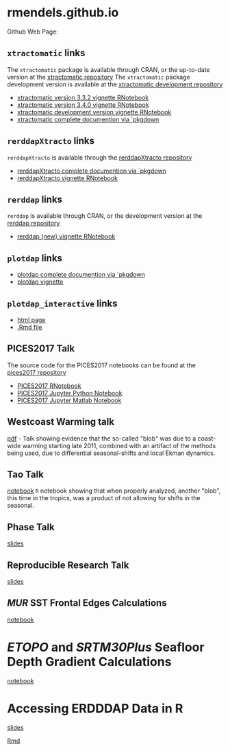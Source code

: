 # rmendels.github.io
Github Web Page:

## `xtractomatic` links

The `xtractomatic` package is available through CRAN, or the up-to-date version at the [xtractomatic repository](https://github.com/rmendels/xtractomatic)
The `xtractomatic` package development version is available at the [xtractomatic development repository](https://github.com/rmendels/xtractomatic/tree/development)

* [xtractomatic version 3.3.2 vignette RNotebook](https://rmendels.github.io/Usingxtractomatic.nb.html)
* [xtractomatic version 3.4.0 vignette RNotebook](https://rmendels.github.io/Usingxtractomatic_3.4.0.nb.html)
* [xtractomatic development version vignette RNotebook](https://rmendels.github.io/Usingxtractomatic_Dev.nb.html)
* [xtractomatic complete documention via `pkgdown](https://rmendels.github.io/xtractomatic_docs/index.html)

## `rerddapXtracto` links

`rerddapXtracto` is available through the [rerddapXtracto repository](https://github.com/rmendels/rerddapXtracto)

* [rerddapXtracto complete documention via `pkgdown](https://rmendels.github.io/rerddapXtracto_docs)
* [rerddapXtracto vignette RNotebook](https://rmendels.github.io/rerddapXtracto_docs/articles/UsingrerddapXtracto.html)

## `rerddap` links

`rerddap` is available through CRAN,  or the development version at the [rerddap repository](https://github.com/ropensci/rerddap)

* [rerddap (new) vignette RNotebook](https://rmendels.github.io/Using_rerddap.nb.html)

## `plotdap`  links

* [plotdap complete documention via `pkgdown](https://rmendels.github.io/plotdap_docs)
* [plotdap vignette](https://rmendels.github.io/plotdap_docs/articles/using_plotdap.html)

## `plotdap_interactive` links

* [html page](https://rmendels.github.io/plotdap_interactive/make_plotdap_interactive.html)
* [.Rmd file](https://rmendels.github.io/plotdap_interactive/make_plotdap_interactive.Rmd)


## PICES2017 Talk

The source code for the PICES2017 notebooks can be found at the [pices2017 repository](https://github.com/rmendels/pices2017)

* [PICES2017 RNotebook](https://rmendels.github.io/pices2017.nb.html)
* [PICES2017 Jupyter Python Notebook](https://rmendels.github.io/pices2017Notebook.html)
* [PICES2017 Jupyter Matlab Notebook](https://rmendels.github.io/pices2017MNotebook.html)

## Westcoast Warming talk

[pdf](https://rmendels.github.io/WestCoastWarming.pdf)  - Talk showing evidence that the so-called "blob" was due to a coast-wide warming starting late 2011,  combined with an artifact of the methods being used,  due to differential seasonal-shifts and local Ekman dynamics.


## Tao Talk

[notebook](https://rmendels.github.io/TaoTalk.Rmd)  `R` notebook showing that when properly analyzed, another "blob", this time in the tropics, was a product of not allowing for shifts in the seasonal.

 
## Phase Talk

[slides](https://rmendels.github.io/phase_talk/phase_talk.html)

## Reproducible Research Talk

[slides](https://rmendels.github.io/repro_talk/Repro_talk.html)

## *MUR* SST Frontal Edges Calculations

[notebook](https://rmendels.github.io/canny_doc.html)

# *ETOPO* and *SRTM30Plus* Seafloor Depth Gradient Calculations

[notebook](https://rmendels.github.io/seafloor_gradient_doc.html)

# Accessing ERDDDAP Data in R

[slides](https://rmendels.github.io/R_erddap_talk/r_erddap_talk.html)

[Rmd](https://rmendels.github.io/R_erddap_talk/r_erddap_talk.Rmd)


